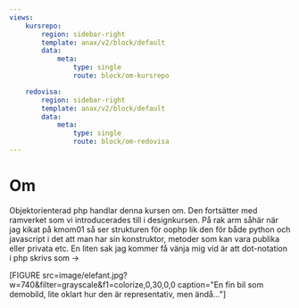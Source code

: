 ```yaml
---
views:
    kursrepo:
        region: sidebar-right
        template: anax/v2/block/default
        data:
            meta: 
                type: single
                route: block/om-kursrepo

    redovisa:
        region: sidebar-right
        template: anax/v2/block/default
        data:
            meta: 
                type: single
                route: block/om-redovisa
---
```

Om
=========================

Objektorienterad php handlar denna kursen om. Den fortsätter med ramverket som vi introducerades till i designkursen. På rak arm såhär när jag kikat på kmom01 så ser strukturen för oophp lik den för både python och javascript i det att man har sin konstruktor, metoder som kan vara publika eller privata etc. En liten sak jag kommer få vänja mig vid är att dot-notation i php skrivs som ->

[FIGURE src=image/elefant.jpg?w=740&filter=grayscale&f1=colorize,0,30,0,0 caption="En fin bil som demobild, lite oklart hur den är representativ, men ändå..."]
